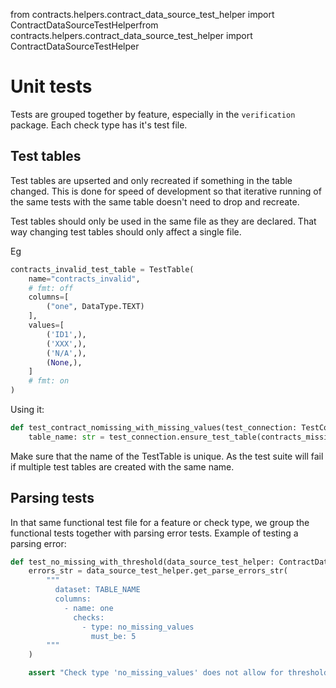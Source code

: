 from contracts.helpers.contract_data_source_test_helper import ContractDataSourceTestHelperfrom contracts.helpers.contract_data_source_test_helper import ContractDataSourceTestHelper

# Unit tests

Tests are grouped together by feature, especially in the `verification` package.  Each check type has it's
test file.

## Test tables

Test tables are upserted and only recreated if something in the table changed.  This is done for speed of
development so that iterative running of the same tests with the same table doesn't need to drop and recreate.

Test tables should only be used in the same file as they are declared.  That way changing test tables should
only affect a single file.

Eg

```python
contracts_invalid_test_table = TestTable(
    name="contracts_invalid",
    # fmt: off
    columns=[
        ("one", DataType.TEXT)
    ],
    values=[
        ('ID1',),
        ('XXX',),
        ('N/A',),
        (None,),
    ]
    # fmt: on
)
```

Using it:
```python
def test_contract_nomissing_with_missing_values(test_connection: TestConnection):
    table_name: str = test_connection.ensure_test_table(contracts_missing_test_table)
```

Make sure that the name of the TestTable is unique. As the test suite will fail if multiple test
tables are created with the same name.

## Parsing tests

In that same functional test file for a feature or check type, we group the functional tests together
with parsing error tests.  Example of testing a parsing error:

```python
def test_no_missing_with_threshold(data_source_test_helper: ContractDataSourceTestHelper):
    errors_str = data_source_test_helper.get_parse_errors_str(
        """
          dataset: TABLE_NAME
          columns:
            - name: one
              checks:
                - type: no_missing_values
                  must_be: 5
        """
    )

    assert "Check type 'no_missing_values' does not allow for threshold keys must_..." in errors_str
```
